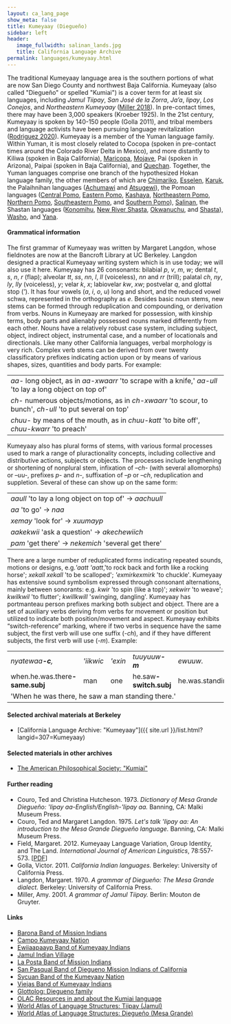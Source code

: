 ```yaml
---
layout: ca_lang_page
show_meta: false
title: Kumeyaay (Diegueño)
sidebar: left
header:
   image_fullwidth: salinan_lands.jpg
   title: California Language Archive
permalink: languages/kumeyaay.html
---
```


The traditional Kumeyaay language area is the southern portions of what are now San Diego County and northwest Baja California. Kumeyaay (also called "Diegueño" or spelled "Kumiai") is a cover term for at least six languages, including *Jamul Tiipay*, *San José de la Zorra*, *Ja’a*, *Iipay*, *Los Conejos*, and *Northeastern Kumeyaay* ([Miller 2018](https://www.journals.uchicago.edu/doi/full/10.1086/697588)). In pre-contact times, there may have been 3,000 speakers (Kroeber 1925). In the 21st century, Kumeyaay is spoken by 140-150 people (Golla 2011), and tribal members and language activists have been pursuing language revitalization ([Rodriguez 2020](https://escholarship.org/uc/item/5s46s39r)). Kumeyaay is a member of the Yuman language family. Within Yuman, it is most closely related to Cocopa (spoken in pre-contact times around the Colorado River Delta in Mexico), and more distantly to Kiliwa (spoken in Baja California),  [Maricopa](maricopa.html), [Mojave](mojave.html), Pai (spoken in Arizona), Paipai (spoken in Baja California), and [Quechan](quechan.html). Together, the Yuman languages comprise one branch of the hypothesized Hokan language family, the other members of which are [Chimariko](chimariko.html), [Esselen](esselen.html), [Karuk](karuk.html), the Palaihnihan languages ([Achumawi](achumawi.html) and [Atsugewi](atsugewi.html)), the Pomoan languages ([Central Pomo](central-pomo.html), [Eastern Pomo](eastern-pomo.html), [Kashaya](kashaya.html), [Northeastern Pomo](northeastern-pomo.html), [Northern Pomo](northern-pomo.html), [Southeastern Pomo](southeastern-pomo.html), and [Southern Pomo](southern-pomo.html)), [Salinan](salinan.html), the Shastan languages ([Konomihu](konomihu.html), [New River Shasta](new-river-shasta.html), [Okwanuchu](okwanuchu.html), and [Shasta](shasta.html)), [Washo](washo.html), and [Yana](yana.html).

#### Grammatical information

The first grammar of Kumeyaay was written by Margaret Langdon, whose fieldnotes are now at the Bancroft Library at UC Berkeley. Langdon designed a practical Kumeyaay writing system which is in use today; we will also use it here. Kumeyaay has 26 consonants: bilabial *p*, *v*, *m*, *w*; dental *t*, *s*, *n*, *r* (flap); alveolar *tt*, *ss*, *nn*, *l*, *ll* (voiceless), *nn* and *rr* (trill); palatal *ch*, *ny*, *ly*, *lly* (voiceless), *y*; velar *k*, *x*; labiovelar *kw*, *xw*; postvelar *q*, and glottal stop (*'*).  It has four vowels (*a*, *i*, *o*, *u*) long and short, and the reduced vowel schwa, represented in the orthography as *e*. Besides basic noun stems, new stems can be formed through reduplication and compounding, or derivation from verbs. Nouns in Kumeyaay are marked for possession, with kinship terms, body parts and alienably possessed nouns marked differently from each other. Nouns have a relatively robust case system, including subject, object, indirect object, instrumental case, and a number of locationals and directionals. Like many other California languages, verbal morphology is very rich. Complex verb stems can be derived from over twenty classificatory prefixes indicating action upon or by means of various shapes, sizes, quantities and body parts. For example:

<div style="text-align:center">
<table class="example">
<tr>
<td><em>aa-</em> long object, as in <em>aa-xwaarr</em> 'to scrape with a knife,' <em>aa-ull</em> 'to lay a long object on top of'</td>
</tr>
<tr>
<td><em>ch-</em> numerous objects/motions, as in <em>ch-xwaarr</em> 'to scour, to bunch', <em>ch-ull</em> 'to put several on top'</td>
</tr>
<tr>
<td><em>chuu-</em> by means of the mouth, as in <em>chuu-katt</em> 'to bite off', <em>chuu-kwarr</em> 'to preach'</td>
</tr>
</table>
</div>

Kumeyaay also has plural forms of stems, with various formal processes used to mark a range of pluractionality concepts, including collective and distributive actions, subjects or objects. The processes include lengthening or shortening of nonplural stem, infixation of *–ch-* (with several allomorphs) or *–uu-*, prefixes *p-* and *n-*, suffixation of *–p* or *–ch*, reduplication and suppletion. Several of these can show up on the same form:

<div style="text-align:center">
<table class="example">
<tr><td><em>aaull</em> 'to lay a long object on top of' → <em>aachuull</em></td></tr>
<tr><td><em>aa</em> 'to go' → <em>naa</em></td></tr>
<tr><td><em>xemay</em> 'look for' → <em>xuumayp</em></td></tr>
<tr><td><em>aakekwii</em> 'ask a question' → <em>akechewiich</em></td></tr>
<tr><td><em>pam</em> 'get there' → <em>nekemich</em> 'several get there'</td></tr>
</table>
</div>

There are a large number of reduplicated forms indicating repeated sounds, motions or designs, e.g.*'aatt 'aatt*,'to rock back and forth like a rocking horse'; *xekall xekall* 'to be scalloped'; *'exmirkexmirk*  'to chuckle'.  Kumeyaay has extensive sound symbolism expressed through consonant alternations, mainly between sonorants: e.g. *kwir* 'to spin (like a top)'; *xekwirr* 'to weave'; *kwilkwil* 'to flutter'; *kwillkwill* 'swinging, dangling'. Kumeyaay has portmanteau person prefixes marking both subject and object. There are a set of auxiliary verbs deriving from verbs for movement or position but utilized to indicate both position/movement and aspect.  Kumeyaay exhibits “switch-reference” marking, where if two verbs in sequence have the same subject, the first verb will use one suffix (*-ch*), and if they have different subjects, the first verb will use (*-m*). Example:

<div style="text-align:center">
<table class="example">
<tr>
<td><em>nyatewaa<strong>-c</strong>,</em></td>
<td><em>'iikwic</em></td>
<td><em>'exin</em></td>
<td><em>tuuyuuw<strong>-m</strong></em></td>
<td><em>ewuuw.</em></td>
</tr>
<tr>
<td>when.he.was.there<strong>-same.subj</strong></td>
<td>man</td>
<td>one</td>
<td>he.saw<strong>-switch.subj</strong></td>
<td>he.was.standing</td>
</tr>
<tr>
<td colspan="5">'When he was there, he saw a man standing there.'</td>
</tr>
</table>
</div>

#### Selected archival materials at Berkeley

* [California Language Archive: "Kumeyaay"]({{ site.url }}/list.html?langid=307=Kumeyaay)

#### Selected materials in other archives

* [The American Philosophical Society: "Kumiai"](https://indigenousguide.amphilsoc.org/search?f%5B0%5D=guide_language_content_title%3AKumiai)

#### Further reading

* Couro, Ted and Christina Hutcheson. 1973. *Dictionary of Mesa Grande Diegueño: 'Iipay aa-English/English-'Iipay aa.* Banning, CA: Malki Museum Press.
* Couro, Ted and Margaret Langdon. 1975. *Let's talk 'Iipay aa: An introduction to the Mesa Grande Diegueño language.* Banning, CA: Malki Museum Press.
* Field, Margaret. 2012. Kumeyaay Language Variation, Group Identity, and The Land. *International Journal of American Linguistics*, 78:557-573.
[[PDF](https://www.journals.uchicago.edu/doi/pdf/10.1086/667451)]
* Golla, Victor. 2011. *California Indian languages.* Berkeley: University of California Press.
* Langdon, Margaret. 1970. *A grammar of Diegueño: The Mesa Grande dialect.* Berkeley: University of California Press.
* Miller, Amy. 2001. *A grammar of Jamul Tiipay.* Berlin: Mouton de Gruyter.

#### Links

* [Barona Band of Mission Indians](http://www.baronatribe.org/)
* [Campo Kumeyaay Nation](http://www.campo-nsn.gov/)
* [Ewiiaapaayp Band of Kumeyaay Indians](https://sctca.net/ewiiaapaayp-band-of-kumeyaay-indians/)
* [Jamul Indian Village](http://www.jamulindianvillage.com/)
* [La Posta Band of Mission Indians](http://www.lptribe.net/)
* [San Pasqual Band of Diegueno Mission Indians of California](https://www.sanpasqualbandofmissionindians.org/)
* [Sycuan Band of the Kumeyaay Nation](https://sycuantribe.com/)
* [Viejas Band of Kumeyaay Indians](http://www.viejasbandofkumeyaay.org/)
* [Glottolog: Diegueno family](https://glottolog.org/resource/languoid/id/dieg1234)
* [OLAC Resources in and about the Kumiai language](http://www.language-archives.org/language/dih)
* [World Atlas of Language Structures: Tiipay (Jamul)](http://wals.info/languoid/lect/wals_code_tja)
* [World Atlas of Language Structures: Diegueño (Mesa Grande)](http://wals.info/languoid/lect/wals_code_die)

